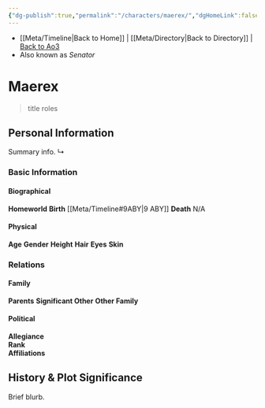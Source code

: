 ```yaml
---
{"dg-publish":true,"permalink":"/characters/maerex/","dgHomeLink":false}
---
```


- [[Meta/Timeline\|Back to Home]] | [[Meta/Directory\|Back to Directory]] | [Back to Ao3](https://archiveofourown.org/works/19334440/chapters/45992584)
- Also known as *Senator*

# Maerex
>title roles

## Personal Information
Summary info.
↳

### Basic Information

#### Biographical
**Homeworld** 
**Birth** [[Meta/Timeline#9ABY\|9 ABY]]
**Death** N/A

#### Physical
**Age** 
**Gender** 
**Height** 
**Hair** 
**Eyes** 
**Skin** 

### Relations

#### Family
**Parents** 
**Significant Other** 
**Other Family**

#### Political
**Allegiance**  
**Rank**  
**Affiliations**  

## History & Plot Significance
Brief blurb.